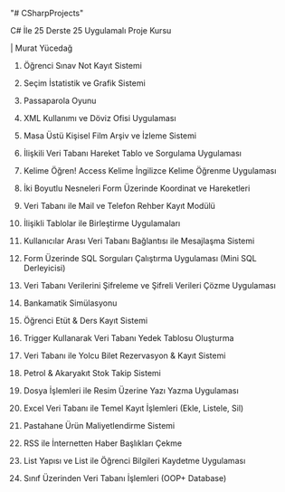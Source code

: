 "# CSharpProjects" 

C# İle 25 Derste 25 Uygulamalı Proje Kursu

| Murat Yücedağ


1. Öğrenci Sınav Not Kayıt Sistemi
 
2. Seçim İstatistik ve Grafik Sistemi

3. Passaparola Oyunu

4. XML Kullanımı ve Döviz Ofisi Uygulaması

5. Masa Üstü Kişisel Film Arşiv ve İzleme Sistemi

6. İlişkili Veri Tabanı Hareket Tablo ve Sorgulama Uygulaması

7. Kelime Öğren! Access Kelime İngilizce Kelime Öğrenme Uygulaması

8. İki Boyutlu Nesneleri Form Üzerinde Koordinat ve Hareketleri

9. Veri Tabanı ile Mail ve Telefon Rehber Kayıt Modülü

10. İlişikli Tablolar ile Birleştirme Uygulamaları

11. Kullanıcılar Arası Veri Tabanı Bağlantısı ile Mesajlaşma Sistemi

12. Form Üzerinde SQL Sorguları Çalıştırma Uygulaması (Mini SQL Derleyicisi)

13. Veri Tabanı Verilerini Şifreleme ve Şifreli Verileri Çözme Uygulaması

14. Bankamatik Simülasyonu

15. Öğrenci Etüt & Ders Kayıt Sistemi

16. Trigger Kullanarak Veri Tabanı Yedek Tablosu Oluşturma

17. Veri Tabanı ile Yolcu Bilet Rezervasyon & Kayıt Sistemi

18. Petrol & Akaryakıt Stok Takip Sistemi

19. Dosya İşlemleri ile Resim Üzerine Yazı Yazma Uygulaması

20. Excel Veri Tabanı ile Temel Kayıt İşlemleri (Ekle, Listele, Sil)

21. Pastahane Ürün Maliyetlendirme Sistemi

22. RSS ile İnternetten Haber Başlıkları Çekme

23. List Yapısı ve List ile Öğrenci Bilgileri Kaydetme Uygulaması

24. Sınıf Üzerinden Veri Tabanı İşlemleri (OOP+ Database)


